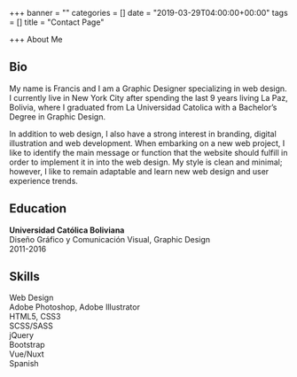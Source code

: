 +++
banner = ""
categories = []
date = "2019-03-29T04:00:00+00:00"
tags = []
title = "Contact Page"

+++
About Me

## Bio

My name is Francis and I am a Graphic Designer specializing in web design. I currently live in New York City after spending the last 9 years living La Paz, Bolivia, where I graduated from La Universidad Catolica with a Bachelor’s Degree in Graphic Design.

In addition to web design, I also have a strong interest in branding, digital illustration and web development. When embarking on a new web project, I like to identify the main message or function that the website should fulfill in order to implement it in into the web design. My style is clean and minimal; however, I like to remain adaptable and learn new web design and user experience trends.

## Education

**Universidad Católica Boliviana**  
Diseño Gráfico y Comunicación Visual, Graphic Design  
2011-2016

## Skills

Web Design  
Adobe Photoshop, Adobe Illustrator  
HTML5, CSS3  
SCSS/SASS  
jQuery  
Bootstrap  
Vue/Nuxt  
Spanish